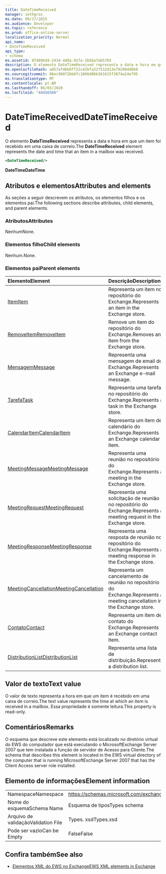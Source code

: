 ```yaml
---
title: DateTimeReceived
manager: sethgros
ms.date: 09/17/2015
ms.audience: Developer
ms.topic: reference
ms.prod: office-online-server
localization_priority: Normal
api_name:
- DateTimeReceived
api_type:
- schema
ms.assetid: 8f489bd4-2434-4d0a-91fe-1b5ba7eb5765
description: O elemento DateTimeReceived representa a data e hora em que um item foi recebido em uma caixa de correio.
ms.openlocfilehash: ad57af46b0ff22c42bfa327532d13e79280dd8b0
ms.sourcegitcommit: 88ec988f2bb67c1866d06b361615f3674a24e795
ms.translationtype: MT
ms.contentlocale: pt-BR
ms.lasthandoff: 06/03/2020
ms.locfileid: "44456560"
---
```

# <a name="datetimereceived"></a><span data-ttu-id="e27bb-103">DateTimeReceived</span><span class="sxs-lookup"><span data-stu-id="e27bb-103">DateTimeReceived</span></span>

<span data-ttu-id="e27bb-104">O elemento **DateTimeReceived** representa a data e hora em que um item foi recebido em uma caixa de correio.</span><span class="sxs-lookup"><span data-stu-id="e27bb-104">The **DateTimeReceived** element represents the date and time that an item in a mailbox was received.</span></span> 
  
```xml
<DateTimeReceived/>
```

<span data-ttu-id="e27bb-105">**DateTime**</span><span class="sxs-lookup"><span data-stu-id="e27bb-105">**DateTime**</span></span>

## <a name="attributes-and-elements"></a><span data-ttu-id="e27bb-106">Atributos e elementos</span><span class="sxs-lookup"><span data-stu-id="e27bb-106">Attributes and elements</span></span>

<span data-ttu-id="e27bb-107">As seções a seguir descrevem os atributos, os elementos filhos e os elementos pai.</span><span class="sxs-lookup"><span data-stu-id="e27bb-107">The following sections describe attributes, child elements, and parent elements.</span></span>
  
### <a name="attributes"></a><span data-ttu-id="e27bb-108">Atributos</span><span class="sxs-lookup"><span data-stu-id="e27bb-108">Attributes</span></span>

<span data-ttu-id="e27bb-109">Nenhum</span><span class="sxs-lookup"><span data-stu-id="e27bb-109">None.</span></span>
  
### <a name="child-elements"></a><span data-ttu-id="e27bb-110">Elementos filho</span><span class="sxs-lookup"><span data-stu-id="e27bb-110">Child elements</span></span>

<span data-ttu-id="e27bb-111">Nenhum.</span><span class="sxs-lookup"><span data-stu-id="e27bb-111">None.</span></span>
  
### <a name="parent-elements"></a><span data-ttu-id="e27bb-112">Elementos pai</span><span class="sxs-lookup"><span data-stu-id="e27bb-112">Parent elements</span></span>

|<span data-ttu-id="e27bb-113">**Elemento**</span><span class="sxs-lookup"><span data-stu-id="e27bb-113">**Element**</span></span>|<span data-ttu-id="e27bb-114">**Descrição**</span><span class="sxs-lookup"><span data-stu-id="e27bb-114">**Description**</span></span>|
|:-----|:-----|
|[<span data-ttu-id="e27bb-115">Item</span><span class="sxs-lookup"><span data-stu-id="e27bb-115">Item</span></span>](item.md) <br/> |<span data-ttu-id="e27bb-116">Representa um item no repositório do Exchange.</span><span class="sxs-lookup"><span data-stu-id="e27bb-116">Represents an item in the Exchange store.</span></span>  <br/> |
|[<span data-ttu-id="e27bb-117">RemoveItem</span><span class="sxs-lookup"><span data-stu-id="e27bb-117">RemoveItem</span></span>](removeitem.md) <br/> |<span data-ttu-id="e27bb-118">Remove um item do repositório do Exchange.</span><span class="sxs-lookup"><span data-stu-id="e27bb-118">Removes an item from the Exchange store.</span></span>  <br/> |
|[<span data-ttu-id="e27bb-119">Mensagem</span><span class="sxs-lookup"><span data-stu-id="e27bb-119">Message</span></span>](message-ex15websvcsotherref.md) <br/> |<span data-ttu-id="e27bb-120">Representa uma mensagem de email do Exchange.</span><span class="sxs-lookup"><span data-stu-id="e27bb-120">Represents an Exchange e-mail message.</span></span>  <br/> |
|[<span data-ttu-id="e27bb-121">Tarefa</span><span class="sxs-lookup"><span data-stu-id="e27bb-121">Task</span></span>](task.md) <br/> |<span data-ttu-id="e27bb-122">Representa uma tarefa no repositório do Exchange.</span><span class="sxs-lookup"><span data-stu-id="e27bb-122">Represents a task in the Exchange store.</span></span>  <br/> |
|[<span data-ttu-id="e27bb-123">CalendarItem</span><span class="sxs-lookup"><span data-stu-id="e27bb-123">CalendarItem</span></span>](calendaritem.md) <br/> |<span data-ttu-id="e27bb-124">Representa um item de calendário do Exchange.</span><span class="sxs-lookup"><span data-stu-id="e27bb-124">Represents an Exchange calendar item.</span></span>  <br/> |
|[<span data-ttu-id="e27bb-125">MeetingMessage</span><span class="sxs-lookup"><span data-stu-id="e27bb-125">MeetingMessage</span></span>](meetingmessage.md) <br/> |<span data-ttu-id="e27bb-126">Representa uma reunião no repositório do Exchange.</span><span class="sxs-lookup"><span data-stu-id="e27bb-126">Represents a meeting in the Exchange store.</span></span>  <br/> |
|[<span data-ttu-id="e27bb-127">MeetingRequest</span><span class="sxs-lookup"><span data-stu-id="e27bb-127">MeetingRequest</span></span>](meetingrequest.md) <br/> |<span data-ttu-id="e27bb-128">Representa uma solicitação de reunião no repositório do Exchange.</span><span class="sxs-lookup"><span data-stu-id="e27bb-128">Represents a meeting request in the Exchange store.</span></span>  <br/> |
|[<span data-ttu-id="e27bb-129">MeetingResponse</span><span class="sxs-lookup"><span data-stu-id="e27bb-129">MeetingResponse</span></span>](meetingresponse.md) <br/> |<span data-ttu-id="e27bb-130">Representa uma resposta de reunião no repositório do Exchange.</span><span class="sxs-lookup"><span data-stu-id="e27bb-130">Represents a meeting response in the Exchange store.</span></span>  <br/> |
|[<span data-ttu-id="e27bb-131">MeetingCancellation</span><span class="sxs-lookup"><span data-stu-id="e27bb-131">MeetingCancellation</span></span>](meetingcancellation.md) <br/> |<span data-ttu-id="e27bb-132">Representa um cancelamento de reunião no repositório do Exchange.</span><span class="sxs-lookup"><span data-stu-id="e27bb-132">Represents a meeting cancellation in the Exchange store.</span></span>  <br/> |
|[<span data-ttu-id="e27bb-133">Contato</span><span class="sxs-lookup"><span data-stu-id="e27bb-133">Contact</span></span>](contact.md) <br/> |<span data-ttu-id="e27bb-134">Representa um item de contato do Exchange.</span><span class="sxs-lookup"><span data-stu-id="e27bb-134">Represents an Exchange contact item.</span></span>  <br/> |
|[<span data-ttu-id="e27bb-135">DistributionList</span><span class="sxs-lookup"><span data-stu-id="e27bb-135">DistributionList</span></span>](distributionlist.md) <br/> |<span data-ttu-id="e27bb-136">Representa uma lista de distribuição.</span><span class="sxs-lookup"><span data-stu-id="e27bb-136">Represents a distribution list.</span></span>  <br/> |
   
## <a name="text-value"></a><span data-ttu-id="e27bb-137">Valor de texto</span><span class="sxs-lookup"><span data-stu-id="e27bb-137">Text value</span></span>

<span data-ttu-id="e27bb-138">O valor de texto representa a hora em que um item é recebido em uma caixa de correio.</span><span class="sxs-lookup"><span data-stu-id="e27bb-138">The text value represents the time at which an item is received in a mailbox.</span></span> <span data-ttu-id="e27bb-139">Essa propriedade é somente leitura.</span><span class="sxs-lookup"><span data-stu-id="e27bb-139">This property is read-only.</span></span>
  
## <a name="remarks"></a><span data-ttu-id="e27bb-140">Comentários</span><span class="sxs-lookup"><span data-stu-id="e27bb-140">Remarks</span></span>

<span data-ttu-id="e27bb-141">O esquema que descreve este elemento está localizado no diretório virtual do EWS do computador que está executando o MicrosoftExchange Server 2007 que tem instalada a função de servidor de Acesso para Cliente.</span><span class="sxs-lookup"><span data-stu-id="e27bb-141">The schema that describes this element is located in the EWS virtual directory of the computer that is running MicrosoftExchange Server 2007 that has the Client Access server role installed.</span></span>
  
## <a name="element-information"></a><span data-ttu-id="e27bb-142">Elemento de informações</span><span class="sxs-lookup"><span data-stu-id="e27bb-142">Element information</span></span>

|||
|:-----|:-----|
|<span data-ttu-id="e27bb-143">Namespace</span><span class="sxs-lookup"><span data-stu-id="e27bb-143">Namespace</span></span>  <br/> |https://schemas.microsoft.com/exchange/services/2006/types  <br/> |
|<span data-ttu-id="e27bb-144">Nome do esquema</span><span class="sxs-lookup"><span data-stu-id="e27bb-144">Schema Name</span></span>  <br/> |<span data-ttu-id="e27bb-145">Esquema de tipos</span><span class="sxs-lookup"><span data-stu-id="e27bb-145">Types schema</span></span>  <br/> |
|<span data-ttu-id="e27bb-146">Arquivo de validação</span><span class="sxs-lookup"><span data-stu-id="e27bb-146">Validation File</span></span>  <br/> |<span data-ttu-id="e27bb-147">Types. xsd</span><span class="sxs-lookup"><span data-stu-id="e27bb-147">Types.xsd</span></span>  <br/> |
|<span data-ttu-id="e27bb-148">Pode ser vazio</span><span class="sxs-lookup"><span data-stu-id="e27bb-148">Can be Empty</span></span>  <br/> |<span data-ttu-id="e27bb-149">False</span><span class="sxs-lookup"><span data-stu-id="e27bb-149">False</span></span>  <br/> |
   
## <a name="see-also"></a><span data-ttu-id="e27bb-150">Confira também</span><span class="sxs-lookup"><span data-stu-id="e27bb-150">See also</span></span>

- [<span data-ttu-id="e27bb-151">Elementos XML do EWS no Exchange</span><span class="sxs-lookup"><span data-stu-id="e27bb-151">EWS XML elements in Exchange</span></span>](ews-xml-elements-in-exchange.md)

